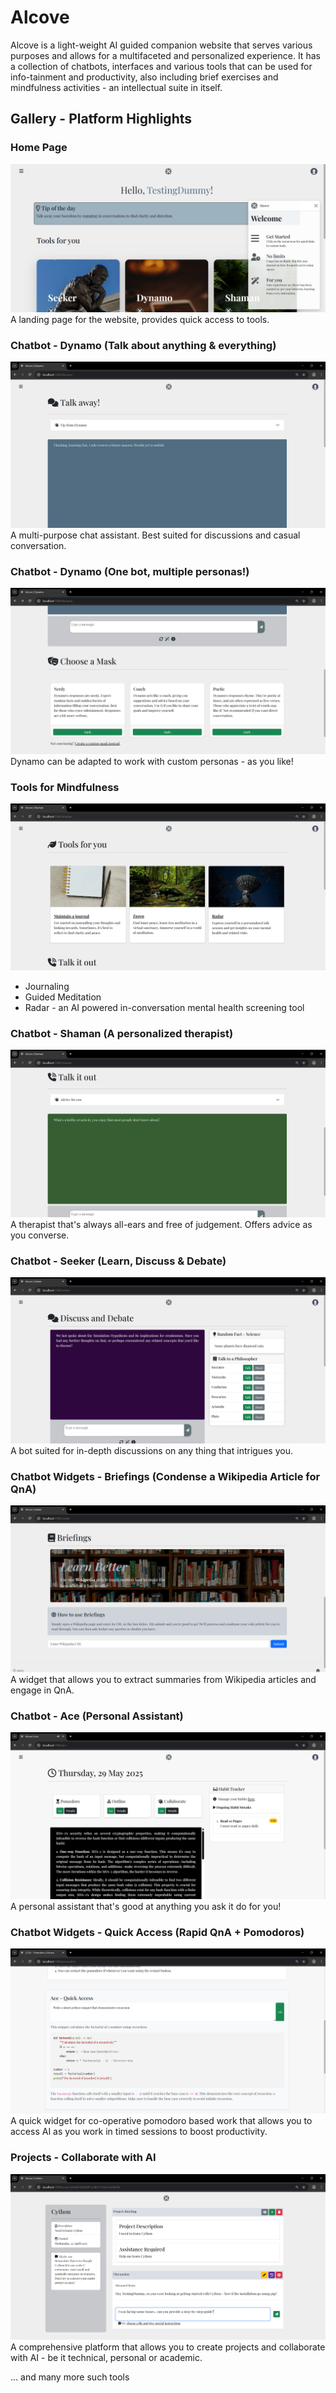 # Alcove

Alcove is a light-weight AI guided companion website that serves various purposes and allows for a multifaceted and personalized experience. It has a collection of chatbots, interfaces and various tools that can be used for info-tainment and productivity, also including brief exercises and mindfulness activities - an intellectual suite in itself.

## Gallery - Platform Highlights

### Home Page
![Home](screenshots/home.png)
A landing page for the website, provides quick access to tools.

### Chatbot - Dynamo (Talk about anything & everything)
![Dynamo](screenshots/dynamo.png)
A multi-purpose chat assistant. Best suited for discussions and casual conversation.

### Chatbot - Dynamo (One bot, multiple personas!)
![Masks](screenshots/masks.png)
Dynamo can be adapted to work with custom personas - as you like!

### Tools for Mindfulness
![shaman](screenshots/shaman.png)
* Journaling
* Guided Meditation
* Radar - an AI powered in-conversation mental health screening tool 

### Chatbot - Shaman (A personalized therapist)
![therapy](screenshots/therapy.png)
A therapist that's always all-ears and free of judgement. Offers advice as you converse.

### Chatbot - Seeker (Learn, Discuss & Debate)
![seeker](screenshots/seeker.png)
A bot suited for in-depth discussions on any thing that intrigues you.

### Chatbot Widgets - Briefings (Condense a Wikipedia Article for QnA)
![briefings](screenshots/briefings.png)
A widget that allows you to extract summaries from Wikipedia articles and engage in QnA.

### Chatbot - Ace (Personal Assistant)
![ace](screenshots/ace.png)
A personal assistant that's good at anything you ask it do for you!

### Chatbot Widgets - Quick Access (Rapid QnA + Pomodoros)
![qa](screenshots/ace_quick_access.png)
A quick widget for co-operative pomodoro based work that allows you to access AI as you work in timed sessions to boost productivity.

### Projects - Collaborate with AI 
![projects](screenshots/projects.png)
A comprehensive platform that allows you to create projects and collaborate with AI - be it technical, personal or academic.

... and many more such tools
